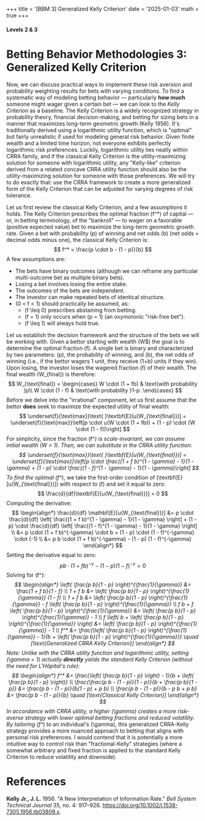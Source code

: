 +++
title = '[BBM 3] Generalized Kelly Criterion'
date = '2025-01-03'
math = true
+++
#### Levels 2 & 3

# Betting Behavior Methodologies 3: Generalized Kelly Criterion

Now, we can discuss practical ways to implement these risk aversion and probability weighting results for bets with varying conditions. To find a systematic way of modeling betting behavior &mdash; particularly **how much** someone might wager given a certain bet &mdash; we can look to the *Kelly Criterion* as a baseline. The Kelly Criterion is a widely recognized strategy in probability theory, financial decision-making, and betting for sizing bets in a manner that maximizes long-term geometric growth (Kelly 1956). It's traditionally derived using a logarithmic utility function, which is "optimal" but fairly unrealistic if used for modeling general risk behavior. Given finite wealth and a limited time horizon, not everyone exhibits perfectly logarithmic risk preferences. Luckily, logarithmic utility lies neatly within CRRA family, and if the classical Kelly Criterion is the utility-maximizing solution for someone with logarithmic utility, any "Kelly-like" criterion derived from a related concave CRRA utility function should also be the utility-maximizing solution for someone with those preferences. We will try to do exactly that: use the CRRA framework to create a more generalized form of the Kelly Criterion that can be adjusted for varying degrees of risk tolerance.

Let us first review the classical Kelly Criterion, and a few assumptions it holds. The Kelly Criterion prescribes the optimal fraction \(f^*\) of capital &mdash; or, in betting terminology, of the "bankroll" &mdash; to wager on a favorable (positive expected value) bet to maximize the long-term geometric growth rate. Given a bet with probability \(p\) of winning and net odds \(b\) (net odds = decimal odds minus one), the classical Kelly Criterion is:
$$
f^* = \frac{p \cdot b - (1 - p)}{b}
$$
A few assumptions are:
- The bets have binary outcomes (although we can reframe any particular multi-outcome bet as multiple binary bets).
- Losing a bet involves losing the entire stake.
- The outcomes of the bets are independent.
- The investor can make repeated bets of identical structure.
- \(0 < f < 1\) should practically be assumed, as:
    - \(f \leq 0\) prescribes abstaining from betting.
    - \(f = 1\) only occurs when \(p = 1\) (an oxymoronic "risk-free bet").
    - \(f \leq 1\) will always hold true.

Let us establish the decision framework and the structure of the bets we will be working with. Given a bettor starting with wealth \(W$\) the goal is to determine the optimal fraction \(f\). A single bet is binary and characterized by two parameters: \(p\), the probability of winning, and \(b\), the net odds of winning (i.e., if the bettor wagers 1 unit, they receive \(1+b\) units if they win). Upon losing, the investor loses the wagered fraction \(f\) of their wealth. The final wealth \(W_{final}\) is therefore:
$$
    W_{\text{final}} = \begin{cases}
        W \cdot (1 + fb) & \text{with probability }p\\
        W \cdot (1 - f) & \text{with probability }1-p.
    \end{cases}
$$
Before we delve into the "irrational" component, let us first assume that the bettor **does** seek to maximize the expected utility of final wealth:
$$
\underset{f}{\text{max}}\text{ }\textbf{E}[u(W_{\text{final}})] = \underset{f}{\text{max}}\left[p \cdot u(W \cdot (1 + fb)) + (1 - p) \cdot (W \cdot (1 - f))\right]
$$
For simplicity, since the fraction \(f^*\) is scale-invariant, we can assume initial wealth \(W = 1\). Then, we can substitute in the CRRA utility function:
$$
\underset{f}{\text{max}}\text{ }\textbf{E}[u(W_{\text{final}})] = \underset{f}{\text{max}}\left[p \cdot \frac{(1 + f b)^{1 - \gamma} - 1}{1 - \gamma} + (1 - p) \cdot \frac{(1 - f)^{1 - \gamma} - 1}{1 - \gamma}\right]
$$
To find the optimal \(f^*\), we take the first-order condition of \(\textbf{E}[u(W_{\text{final}})]\) with respect to \(f\) and set it equal to zero:
$$
\frac{d}{df}\textbf{E}[u(W_{\text{final}})] = 0
$$
Computing the derivative:
$$
\begin{align*}
\frac{d}{df} \mathbf{E}[u(W_{\text{final}})] &= p \cdot \frac{d}{df} \left[ \frac{(1 + f b)^{1 - \gamma} - 1}{1 - \gamma} \right] + (1 - p) \cdot \frac{d}{df} \left[ \frac{(1 - f)^{1 - \gamma} - 1}{1 - \gamma} \right] \\
&= p \cdot (1 + f b)^{-\gamma} \cdot b + (1 - p) \cdot (1 - f)^{-\gamma} \cdot (-1) \\
&= p b \cdot (1 + f b)^{-\gamma} - (1 - p) (1 - f)^{-\gamma}
\end{align*}
$$
Setting the derivative equal to zero:
$$
p b \cdot (1 + f b)^{-\gamma} - (1 - p) (1 - f)^{-\gamma} = 0
$$
Solving for \(f^*\):
$$
\begin{align*}
\left( \frac{p b}{1 - p} \right)^{\frac{1}{\gamma}} &= \frac{1 + f b}{1 - f} \\
1 + f b &= \left( \frac{p b}{1 - p} \right)^{\frac{1}{\gamma}} (1 - f) \\
1 + f b &= \left( \frac{p b}{1 - p} \right)^{\frac{1}{\gamma}} - f \left( \frac{p b}{1 - p} \right)^{\frac{1}{\gamma}} \\
f b + f \left( \frac{p b}{1 - p} \right)^{\frac{1}{\gamma}} &= \left( \frac{p b}{1 - p} \right)^{\frac{1}{\gamma}} - 1 \\
f \left( b + \left( \frac{p b}{1 - p} \right)^{\frac{1}{\gamma}} \right) &= \left( \frac{p b}{1 - p} \right)^{\frac{1}{\gamma}} - 1 \\
f^* &= \frac{\left( \frac{p b}{1 - p} \right)^{\frac{1}{\gamma}} - 1}{b + \left( \frac{p b}{1 - p} \right)^{\frac{1}{\gamma}}} \quad [\text{Generalized CRRA Kelly Criterion}]
\end{align*}
$$
Note: Unlike with the CRRA utility function and logarithmic utility, setting \(\gamma = 1\) actually **directly** yields the standard Kelly Criterion (without the need for L'Hôpital's rule):
$$
\begin{align*}
f^* &= \frac{\left( \frac{p b}{1 - p} \right) - 1}{b + \left( \frac{p b}{1 - p} \right)} \\
\frac{\frac{p b - (1 - p)}{1 - p}}{b + \frac{p b}{1 - p}} &= \frac{p b - (1 - p)}{b(1 - p) + p b} \\
\frac{p b - (1 - p)}{b - p b + p b} &= \frac{p b - (1 - p)}{b} \quad [\text{Classical Kelly Criterion}]
\end{align*}
$$
In accordance with CRRA utility, a higher \(\gamma\) creates a more risk-averse strategy with lower optimal betting fractions and reduced volatility. By tailoring \(f^*\) to an individual's \(\gamma\), this generalized CRRA-Kelly strategy provides a more nuanced approach to betting that aligns with personal risk preferences. I would contend that it is potentially a more intuitive way to control risk than "fractional-Kelly" strategies (where a somewhat arbitrary and fixed fraction is applied to the standard Kelly Criterion to reduce volatility and downside).

# References
**Kelly Jr., J. L.** 1956. "A New Interpretation of Information Rate." *Bell System Technical Journal* 35, no. 4: 917–926. https://doi.org/10.1002/j.1538-7305.1956.tb03809.x.